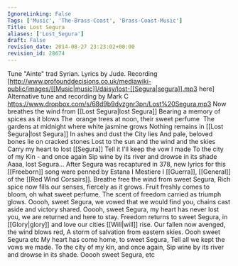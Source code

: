 ```yaml
---
IgnoreLinking: False
Tags: ['Music', 'The-Brass-Coast', 'Brass-Coast-Music']
Title: Lost Segura
aliases: ['Lost_Segura']
draft: False
revision_date: 2014-08-27 23:23:02+00:00
revision_id: 28674
---
```


Tune "Ainte" trad Syrian. Lyrics by Jude. Recording [http://www.profounddecisions.co.uk/mediawiki-public/images/[[Music|music]]/daisy/lost-[[Segura|segura]].mp3 here]
Alternative tune and recording by Mark C https://www.dropbox.com/s/68d9b9dvzgnr3pn/Lost%20Segura.mp3
Now breathes the wind from [[Lost Segura|lost Segura]]
Bearing a memory of spices as it blows
The  orange trees at noon, their sweet perfume 
The gardens at midnight where white jasmine grows
Nothing remains in [[Lost Segura|lost Segura]]
In ashes and dust the City lies
And pale, beloved bones lie on cracked stones
Lost to the sun and the wind and the skies
Carry my heart to lost [[Segura]]
Tell it I'll keep the vow I made
To the city of my Kin - and once again
Sip wine by its river and drowse in its shade
Aaaa, lost Segura...
After Segura was recaptured in 378, new lyrics for this [[Freeborn]] song were penned by Estana I Mestiere I [[Guerra]], [[General]] of the [[Red Wind Corsairs]].
Breathe free the wind from sweet Segura,
Rich spice now fills our senses, fiercely as it grows.
Fruit freshly comes to bloom, oh what sweet perfume.
The scent of freedom carried as triumph glows.
Ooooh, sweet Segura, we vowed that we would find you, chains cast aside and victory shared.
Ooooh, sweet Segura, my heart has never lost you, we are returned and here to stay.
Freedom returns to sweet Segura,
in [[Glory|glory]] and love our cities [[Will|will]] rise.
Our fallen now avenged, the wind blows red,
A storm of salvation from eastern skies.
Oooh sweet Segura etc
My heart has come home, to sweet Segura,
Tell all we kept the vows we made.
To the city of my kin, and once again,
Sip wine by its river and drowse in its shade.
Ooooh sweet Segura, etc